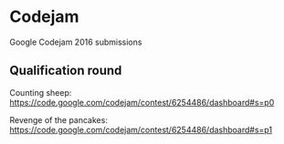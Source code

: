 # Codejam
Google Codejam 2016 submissions

## Qualification round
Counting sheep: https://code.google.com/codejam/contest/6254486/dashboard#s=p0

Revenge of the pancakes: https://code.google.com/codejam/contest/6254486/dashboard#s=p1
